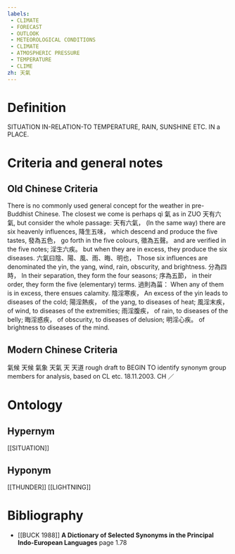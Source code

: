 ```yaml
---
labels: 
 - CLIMATE
 - FORECAST
 - OUTLOOK
 - METEOROLOGICAL CONDITIONS
 - CLIMATE
 - ATMOSPHERIC PRESSURE
 - TEMPERATURE
 - CLIME
zh: 天氣
---
```


# Definition
SITUATION IN-RELATION-TO TEMPERATURE, RAIN, SUNSHINE ETC. IN a PLACE.
# Criteria and general notes
## Old Chinese Criteria
There is no commonly used general concept for the weather in pre-Buddhist Chinese. The closest we come is perhaps qì 氣 as in ZUO 天有六氣, but consider the whole passage:
天有六氣， (In the same way) there are six heavenly influences,
降生五味， which descend and produce the five tastes,
發為五色， go forth in the five colours,
徵為五聲。 and are verified in the five notes;
淫生六疾。 but when they are in excess, they produce the six diseases.
六氣曰陰、陽、風、雨、晦、明也， Those six influences are denominated the yin, the yang, wind, rain, obscurity, and brightness.
分為四時， In their separation, they form the four seasons;
序為五節， in their order, they form the five (elementary) terms.
過則為菑： When any of them is in excess, there ensues calamity.
陰淫寒疾， An excess of the yin leads to diseases of the cold;
陽淫熱疾， of the yang, to diseases of heat;
風淫末疾， of wind, to diseases of the extremities;
雨淫腹疾， of rain, to diseases of the belly;
晦淫惑疾， of obscurity, to diseases of delusion;
明淫心疾。 of brightness to diseases of the mind.
## Modern Chinese Criteria
氣候
天候
氣象
天氣
天
天道
rough draft to BEGIN TO identify synonym group members for analysis, based on CL etc. 18.11.2003. CH ／
# Ontology

## Hypernym
[[SITUATION]]
## Hyponym
[[THUNDER]]
[[LIGHTNING]]
# Bibliography
- [[BUCK 1988]]
**A Dictionary of Selected Synonyms in the Principal Indo-European Languages** page 1.78
